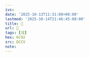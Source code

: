 ```yaml
---
ivs:
date: '2025-10-13T11:31:08+08:00'
lastmod: '2025-10-14T21:46:45-08:00'
title: 󰨚
url: 󰨚
tags: [沒]
hex: 6C92
src: DCCV
note:
---
```

